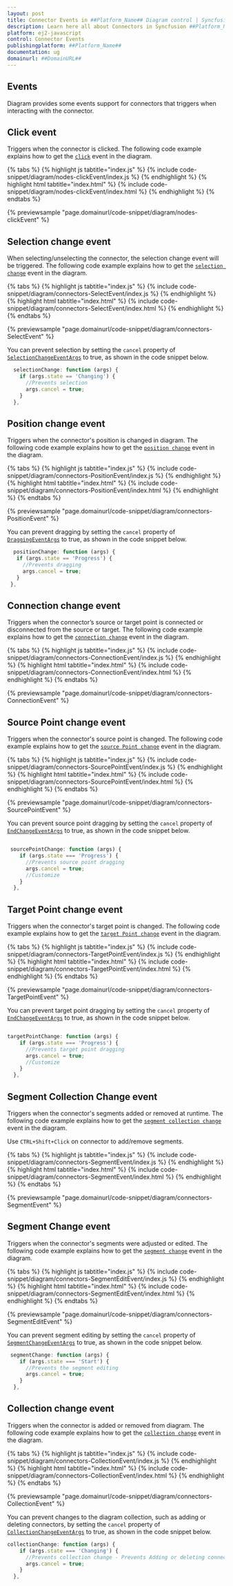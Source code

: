 ```yaml
---
layout: post
title: Connector Events in ##Platform_Name## Diagram control | Syncfusion
description: Learn here all about Connectors in Syncfusion ##Platform_Name## Diagram control of Syncfusion Essential JS 2 and more.
platform: ej2-javascript
control: Connector Events
publishingplatform: ##Platform_Name##
documentation: ug
domainurl: ##DomainURL##
---
```


## Events

Diagram provides some events support for connectors that triggers when interacting with the connector.

## Click event

Triggers when the connector is clicked. The following code example explains how to get the [`click`](../api/diagram/iClickEventArgs/) event in the diagram.

{% tabs %}
{% highlight js tabtitle="index.js" %}
{% include code-snippet/diagram/nodes-clickEvent/index.js %}
{% endhighlight %}
{% highlight html tabtitle="index.html" %}
{% include code-snippet/diagram/nodes-clickEvent/index.html %}
{% endhighlight %}
{% endtabs %}
        
{% previewsample "page.domainurl/code-snippet/diagram/nodes-clickEvent" %}

## Selection change event

When selecting/unselecting the connector, the selection change event will be triggered.
The following code example explains how to get the [`selection change`](../api/diagram/iselectionchangeeventargs/) event in the diagram.

{% tabs %}
{% highlight js tabtitle="index.js" %}
{% include code-snippet/diagram/connectors-SelectEvent/index.js %}
{% endhighlight %}
{% highlight html tabtitle="index.html" %}
{% include code-snippet/diagram/connectors-SelectEvent/index.html %}
{% endhighlight %}
{% endtabs %}
        
{% previewsample "page.domainurl/code-snippet/diagram/connectors-SelectEvent" %}

 You can prevent selection by setting the `cancel` property of [`SelectionChangeEventArgs`](../api/diagram/iSelectionChangeEventArgs/) to true, as shown in the code snippet below.

```ts
  selectionChange: function (args) {
    if (args.state == 'Changing') {
      //Prevents selection
      args.cancel = true;
    }
  },

```

## Position change event

Triggers when the connector's position is changed in diagram.
The following code example explains how to get the [`position change`](../api/diagram/iDraggingEventArgs/) event in the diagram.


{% tabs %}
{% highlight js tabtitle="index.js" %}
{% include code-snippet/diagram/connectors-PositionEvent/index.js %}
{% endhighlight %}
{% highlight html tabtitle="index.html" %}
{% include code-snippet/diagram/connectors-PositionEvent/index.html %}
{% endhighlight %}
{% endtabs %}
        
{% previewsample "page.domainurl/code-snippet/diagram/connectors-PositionEvent" %}

 You can prevent dragging by setting the `cancel` property of [`DraggingEventArgs`](../api/diagram/iDraggingEventArgs/) to true, as shown in the code snippet below.

 ```ts
   positionChange: function (args) {
    if (args.state == 'Progress') {
      //Prevents dragging
      args.cancel = true;
    }
  },

```

## Connection change event

Triggers when the connector’s source or target point is connected or disconnected from the source or target.
The following code example explains how to get the [`connection change`](../api/diagram/iConnectionChangeEventArgs/) event in the diagram.

{% tabs %}
{% highlight js tabtitle="index.js" %}
{% include code-snippet/diagram/connectors-ConnectionEvent/index.js %}
{% endhighlight %}
{% highlight html tabtitle="index.html" %}
{% include code-snippet/diagram/connectors-ConnectionEvent/index.html %}
{% endhighlight %}
{% endtabs %}
        
{% previewsample "page.domainurl/code-snippet/diagram/connectors-ConnectionEvent" %}

## Source Point change event

Triggers when the connector's source point is changed.
The following code example explains how to get the [`source Point change`](../api/diagram/iendchangeeventargs/) event in the diagram.

{% tabs %}
{% highlight js tabtitle="index.js" %}
{% include code-snippet/diagram/connectors-SourcePointEvent/index.js %}
{% endhighlight %}
{% highlight html tabtitle="index.html" %}
{% include code-snippet/diagram/connectors-SourcePointEvent/index.html %}
{% endhighlight %}
{% endtabs %}
        
{% previewsample "page.domainurl/code-snippet/diagram/connectors-SourcePointEvent" %}

 You can prevent source point dragging by setting the `cancel` property of [`EndChangeEventArgs`](../api/diagram/iEndChangeEventArgs/) to true, as shown in the code snippet below.

```javascript

 sourcePointChange: function (args) {
    if (args.state === 'Progress') {
      //Prevents source point dragging
      args.cancel = true;
      //Customize
    }
  },

```

## Target Point change event

Triggers when the connector's target point is changed.
The following code example explains how to get the [`target Point change`](../api/diagram/iEndChangeEventArgs/) event in the diagram.

{% tabs %}
{% highlight js tabtitle="index.js" %}
{% include code-snippet/diagram/connectors-TargetPointEvent/index.js %}
{% endhighlight %}
{% highlight html tabtitle="index.html" %}
{% include code-snippet/diagram/connectors-TargetPointEvent/index.html %}
{% endhighlight %}
{% endtabs %}
        
{% previewsample "page.domainurl/code-snippet/diagram/connectors-TargetPointEvent" %}

 You can prevent target point dragging by setting the `cancel` property of [`EndChangeEventArgs`](../api/diagram/iEndChangeEventArgs/) to true, as shown in the code snippet below.

```javascript

targetPointChange: function (args) {
    if (args.state === 'Progress') {
      //Prevents target point dragging
      args.cancel = true;
      //Customize
    }
  },

```

## Segment Collection Change event

Triggers when the connector's segments added or removed at runtime.
The following code example explains how to get the [`segment collection change`](../api/diagram/isegmentcollectionchangeeventargs/) event in the diagram. 

Use `CTRL+Shift+Click` on connector to add/remove segments.

{% tabs %}
{% highlight js tabtitle="index.js" %}
{% include code-snippet/diagram/connectors-SegmentEvent/index.js %}
{% endhighlight %}
{% highlight html tabtitle="index.html" %}
{% include code-snippet/diagram/connectors-SegmentEvent/index.html %}
{% endhighlight %}
{% endtabs %}
        
{% previewsample "page.domainurl/code-snippet/diagram/connectors-SegmentEvent" %}

## Segment Change event

Triggers when the connector's segments were adjusted or edited.
The following code example explains how to get the [`segment change`](../api/diagram/isegmentchangeeventargs/) event in the diagram.


{% tabs %}
{% highlight js tabtitle="index.js" %}
{% include code-snippet/diagram/connectors-SegmentEditEvent/index.js %}
{% endhighlight %}
{% highlight html tabtitle="index.html" %}
{% include code-snippet/diagram/connectors-SegmentEditEvent/index.html %}
{% endhighlight %}
{% endtabs %}
        
{% previewsample "page.domainurl/code-snippet/diagram/connectors-SegmentEditEvent" %}

 You can prevent segment editing by setting the `cancel` property of [`SegmentChangeEventArgs`](../api/diagram/iEndChangeEventArgs/) to true, as shown in the code snippet below.

``` javascript
 segmentChange: function (args) {
    if (args.state === 'Start') {
      //Prevents the segment editing
      args.cancel = true;
    }
  },

```

## Collection change event

Triggers when the connector is added or removed from diagram.
The following code example explains how to get the [`collection change`](../api/diagram/iCollectionChangeEventArgs/) event in the diagram.

{% tabs %}
{% highlight js tabtitle="index.js" %}
{% include code-snippet/diagram/connectors-CollectionEvent/index.js %}
{% endhighlight %}
{% highlight html tabtitle="index.html" %}
{% include code-snippet/diagram/connectors-CollectionEvent/index.html %}
{% endhighlight %}
{% endtabs %}
        
{% previewsample "page.domainurl/code-snippet/diagram/connectors-CollectionEvent" %}

You can prevent changes to the diagram collection, such as adding or deleting connectors, by setting the `cancel` property of [`CollectionChangeEventArgs`](../api/diagram/iCollectionChangeEventArgs/) to true, as shown in the code snippet below.

``` javascript
collectionChange: function (args) {
    if (args.state === 'Changing') {
      //Prevents collection change - Prevents Adding or deleting connectors
      args.cancel = true;
    }
  },

````
